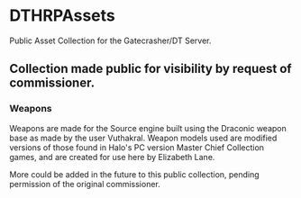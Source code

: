 # DTHRPAssets
Public Asset Collection for the Gatecrasher/DT Server.

## Collection made public for visibility by request of commissioner.

### Weapons
Weapons are made for the Source engine built using the Draconic weapon base as made by the user Vuthakral. Weapon models used are modified versions of those found in Halo's PC version Master Chief Collection games, and are created for use here by Elizabeth Lane.

More could be added in the future to this public collection, pending permission of the original commissioner.
